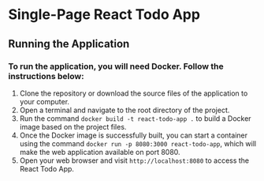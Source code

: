 # Single-Page React Todo App

## Running the Application

### To run the application, you will need Docker. Follow the instructions below:

1. Clone the repository or download the source files of the application to your computer.
2. Open a terminal and navigate to the root directory of the project.
3. Run the command `docker build -t react-todo-app .` to build a Docker image based on the project files.
4. Once the Docker image is successfully built, you can start a container using the command `docker run -p 8080:3000 react-todo-app`, which will make the web application available on port 8080.
5. Open your web browser and visit `http://localhost:8080` to access the React Todo App.
